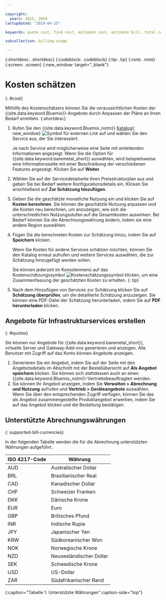 ```yaml
---

copyright:
  years: 2015, 2019
lastupdated: "2019-04-25"

keywords: quote cost, find cost, estimate cost, estimate bill, total cost, service cost

subcollection: billing-usage

---
```


{:shortdesc: .shortdesc}
{:codeblock: .codeblock}
{:tip: .tip}
{:note: .note}
{:screen: .screen}
{:new_window: target="_blank"}

# Kosten schätzen
{: #cost}

Mithilfe des Kostenschätzers können Sie die voraussichtlichen Kosten der {{site.data.keyword.Bluemix}}-Angebote durch Anpassen der Pläne an Ihren Bedarf ermitteln.
{:shortdesc}

1. Rufen Sie den {{site.data.keyword.Bluemix_notm}} [Katalog](https://cloud.ibm.com/catalog){: new_window} ![Symbol für externen Link](../icons/launch-glyph.svg "Symbol für externen Link") auf und wählen Sie den Service aus, der Sie interessiert.

     Je nach Service wird möglicherweise eine Seite mit einleitenden Informationen angezeigt. Wenn Sie die Option für {{site.data.keyword.baremetal_short}} auswählen, wird beispielsweise eine Informationsseite mit einer Beschreibung der verschiedenen Features angezeigt. Klicken Sie auf **Weiter**.
1. Wählen Sie auf der Servicedetailseite ihren Preisstrukturplan aus und geben Sie bei Bedarf weitere Konfigurationsdetails ein. Klicken Sie anschließend auf **Zur Schätzung hinzufügen**.
1. Geben Sie die geschätzte monatliche Nutzung ein und klicken Sie auf **Kosten berechnen**. Sie können die geschätzte Nutzung anpassen und die Kosten neu berechnen, um anzuzeigen, wie sich die unterschiedlichen Nutzungsstufen auf die Gesamtkosten auswirken. Bei Bedarf können Sie die Abrechnungswährung ändern, indem sie eine andere Region auswählen. 
1. Fügen Sie die berechneten Kosten zur Schätzung hinzu, indem Sie auf **Speichern** klicken.

   Wenn Sie Kosten für andere Services schätzen möchten, können Sie den Katalog erneut aufrufen und weitere Services auswählen, die zur Schätzung hinzugefügt werden sollen.

   Sie können jederzeit im Konsolenmenü auf das Kostenschätzungssymbol ![Kostenschätzungssymbol](../icons/Estimator.svg) klicken, um eine Zusammenfassung der geschätzten Kosten zu erhalten.
   {: tip}
1. Nach dem Hinzufügen von Services zur Schätzung klicken Sie auf **Schätzung überprüfen**, um die detaillierte Schätzung anzuzeigen. Sie können eine PDF-Datei der Schätzung herunterladen, indem Sie auf **PDF herunterladen** klicken.


## Angebote für Infrastrukturservices erstellen
{: #quotes}

Sie können nur Angebote für {{site.data.keyword.baremetal_short}}, virtuelle Server und Gateway-Add-ons generieren und anzeigen. Alle Benutzer mit Zugriff auf das Konto können Angebote anzeigen.

  1. Generieren Sie ein Angebot, indem Sie auf der Seite mit den Angebotsdetails im Abschnitt mit der Bestellübersicht auf **Als Angebot speichern** klicken. Sie können sich stattdessen auch an einen {{site.data.keyword.Bluemix_notm}}-Vertriebsbeauftragten wenden.
  2. Sie können Ihr Angebot anzeigen, indem Sie **Verwalten > Abrechnung und Nutzung** aufrufen und **Vertrieb > Geräteangebote** auswählen. Wenn Sie über den entsprechenden Zugriff verfügen, können Sie das als Angebot zusammengestellte Produktangebot erwerben, indem Sie auf das Angebot klicken und die Bestellung bestätigen.


## Unterstützte Abrechnungswährungen
{: supported-bill-currencies}

In der folgenden Tabelle werden die für die Abrechnung unterstützten Währungen aufgeführt.

| ISO 4217-Code | Währung             |
|---------------|----------------------|
|AUD            | Australischer Dollar    |
|BRL            |	Brasilianischer Real       |
|CAD            |	Kanadischer Dollar      |
|CHF            |	Schweizer Franken          |
|DKK            |	Dänische Krone         |
|EUR            |	Euro                 |
|GBP            |	Britisches Pfund       |
|INR            |	Indische Rupie         |
|JPY            |	Japanischer Yen         |
|KRW            |	Südkoreanischer Won     |
|NOK            |	Norwegische Krone      |
|NZD            |	Neuseeländischer Dollar   |
|SEK            |	Schwedische Krone        |
|USD            | US-Dollar |
|ZAR            |	Südafrikanischer Rand   |
{:caption="Tabelle 1. Unterstützte Währungen" caption-side="top"}
